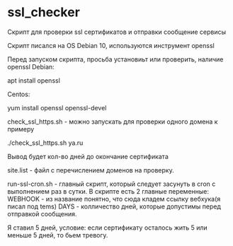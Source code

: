 # ssl_checker
Скрипт для проверки ssl сертификатов и отправки сообщение сервисы

Скрипт писался на OS Debian 10, используются инструмент openssl

Перед запуском скрипта, просьба установиьт или проверить, наличие openssl
Debian:

apt install openssl   

Centos:

yum install openssl openssl-devel


check_ssl_https.sh - можно запускать для проверки одного домена к примеру

./check_ssl_https.sh ya.ru

Вывод будет кол-во дней до окончание сертификата

site.list - файл с перечислением доменов на проверку. 


run-ssl-cron.sh - главный скрипт, который следует засунуть в cron с выполнением раз в сутки.
В скрипте есть 2 главные переменные:
WEBHOOK - из название понятно, что сюда кладем ссылку вебхука(я писал под tems)
DAYS  - колличество дней, которые допустимы перед отправкой сообщения. 

Я ставил 5 дней, условие: если сертификату осталось жить 5 или меньше 5 дней, то бьем тревогу. 
